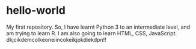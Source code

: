 # hello-world
My first repository.
So, I have learnt Python 3 to an intermediate level, and am trying to learn R.
I am also going to learn HTML, CSS, JavaScript.
dkjcikdemcolkeoneiincokeikjpkdiekdpn!!
